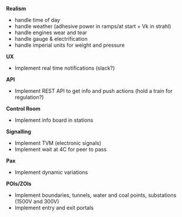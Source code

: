 **Realism**
- handle time of day
- handle weather (adhesive power in ramps/at start + Vk in strahl)
- handle engines wear and tear
- handle gauge & electrification
- handle imperial units for weight and pressure

**UX**
- Implement real time notifications (slack?)

**API**
- Implement REST API to get info and push actions (hold a train for regulation?)

**Control Room**
- Implement info board in stations

**Signalling**
- Implement TVM (electronic signals)
- Implement wait at 4C for peer to pass

**Pax**
- Implement dynamic variations

**POIs/ZOIs**
- Implement boundaries, tunnels, water and coal points, substations (1500V and 300V)
- Implement entry and exit portals
